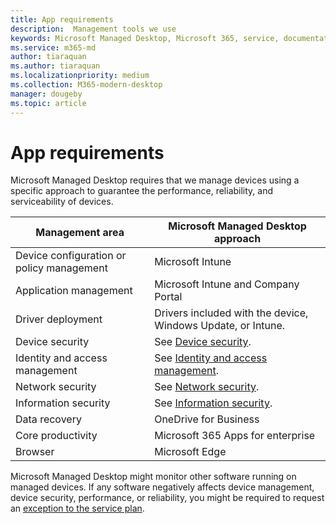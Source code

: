 ```yaml
---
title: App requirements 
description:  Management tools we use
keywords: Microsoft Managed Desktop, Microsoft 365, service, documentation
ms.service: m365-md
author: tiaraquan
ms.author: tiaraquan
ms.localizationpriority: medium
ms.collection: M365-modern-desktop
manager: dougeby
ms.topic: article
---
```


# App requirements

<!--This topic is the target for aka.ms/app-req. This is aka link is used from EA agreement for MMD. do not delete.-->

<!--Application addendum -->

Microsoft Managed Desktop requires that we manage devices using a specific approach to guarantee the performance, reliability, and serviceability of devices.

| Management area  | Microsoft Managed Desktop approach |
| ----- | ----- |
| Device configuration or policy management | Microsoft Intune |
| Application management | Microsoft Intune and Company Portal |
| Driver deployment | Drivers included with the device, Windows Update, or Intune. |
| Device security | See [Device security](security.md#device-security). |
| Identity and access management | See [Identity and access management](security.md#identity-and-access-management). |
| Network security | See [Network security](security.md#network-security). |
| Information security | See [Information security](security.md#information-security). |
| Data recovery | OneDrive for Business |
| Core productivity | Microsoft 365 Apps for enterprise |
| Browser | Microsoft Edge |

Microsoft Managed Desktop might monitor other software running on managed devices. If any software negatively affects device management, device security, performance, or reliability, you might be required to request an [exception to the service plan](customizing.md).
